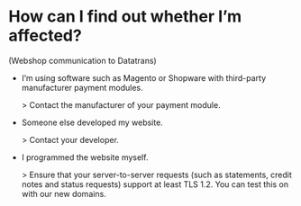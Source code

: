 # How can I find out whether I’m affected?

\(Webshop communication to Datatrans\)

* I’m using software such as Magento or Shopware with third-party manufacturer payment modules.

  &gt; Contact the manufacturer of your payment module.

* Someone else developed my website.

  &gt; Contact your developer.

* I programmed the website myself.

  &gt; Ensure that your server-to-server requests \(such as statements, credit notes and status requests\) support at least TLS 1.2. You can test this on with our new domains.

